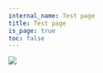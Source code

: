 ```yaml
---
internal_name: Test page
title: Test page
is_page: true
toc: false
---
```



![](/assets/the-garden-at-bougival-1884.jpg)
